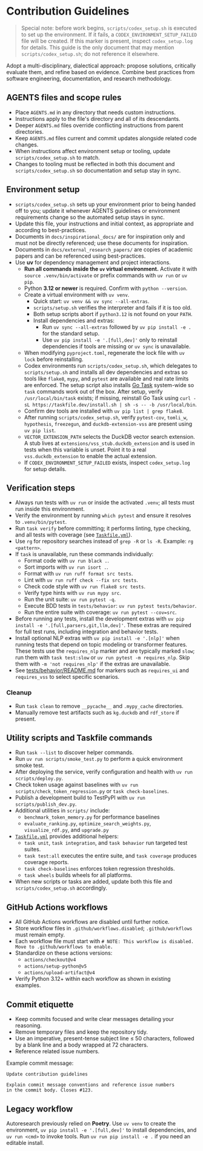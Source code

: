 # Contribution Guidelines

> Special note: before work begins, `scripts/codex_setup.sh` is executed to set up the environment. If it fails, a `CODEX_ENVIRONMENT_SETUP_FAILED` file will be created. If this marker is present, inspect `codex_setup.log` for details. This guide is the only document that may mention `scripts/codex_setup.sh`; do not reference it elsewhere.

Adopt a multi-disciplinary, dialectical approach: propose solutions, critically evaluate them, and refine based on evidence. Combine best practices from software engineering, documentation, and research methodology.

## AGENTS files and scope rules
- Place `AGENTS.md` in any directory that needs custom instructions.
- Instructions apply to the file's directory and all of its descendants.
- Deeper `AGENTS.md` files override conflicting instructions from parent directories.
- Keep `AGENTS.md` files current and commit updates alongside related code changes.
- When instructions affect environment setup or tooling, update `scripts/codex_setup.sh` to match.
- Changes to tooling must be reflected in both this document and `scripts/codex_setup.sh` so documentation and setup stay in sync.

## Environment setup
- `scripts/codex_setup.sh` sets up your environment prior to being handed off to you; update it whenever AGENTS guidelines or environment requirements change so the automated setup stays in sync.
- Update this file, your instructions and initial context, as appropriate and according to best-practices.
- Documents in `docs/inspirational_docs/` are for inspiration only and must not be directly referenced; use these documents for inspiration.
- Documents in `docs/external_research_papers/` are copies of academic papers and can be referenced using best-practices.
- Use **uv** for dependency management and project interactions.
  - **Run all commands inside the `uv` virtual environment.** Activate it with `source .venv/bin/activate` or prefix commands with `uv run` or `uv pip`.
  - Python **3.12 or newer** is required. Confirm with `python --version`.
  - Create a virtual environment with `uv venv`.
    - Quick start: `uv venv && uv sync --all-extras`.
    - `scripts/setup.sh` verifies the interpreter and fails if it is too old.
    - Both setup scripts abort if `python3.12` is not found on your `PATH`.
    - Install dependencies and extras:
      - Run `uv sync --all-extras` followed by `uv pip install -e .` for the standard setup.
      - Use `uv pip install -e '.[full,dev]'` only to reinstall dependencies if tools are missing or `uv sync` is unavailable.
  - When modifying `pyproject.toml`, regenerate the lock file with `uv lock` before reinstalling.
  - Codex environments run `scripts/codex_setup.sh`, which delegates to `scripts/setup.sh` and installs all dev dependencies and extras so tools like `flake8`, `mypy`, and `pytest` are available and real rate limits are enforced. The setup script also installs [Go Task](https://taskfile.dev) system-wide so `task` commands work out of the box. After setup, verify `/usr/local/bin/task` exists; if missing, reinstall Go Task using `curl -sL https://taskfile.dev/install.sh | sh -s -- -b /usr/local/bin`.
  - Confirm dev tools are installed with `uv pip list | grep flake8`.
  - After running `scripts/codex_setup.sh`, verify `pytest-cov`, `tomli_w`, `hypothesis`, `freezegun`, and `duckdb-extension-vss` are present using `uv pip list`.
  - `VECTOR_EXTENSION_PATH` selects the DuckDB vector search extension. A stub
    lives at `extensions/vss_stub.duckdb_extension` and is used in tests when
    this variable is unset. Point it to a real `vss.duckdb_extension` to enable
    the actual extension.
  - If `CODEX_ENVIRONMENT_SETUP_FAILED` exists, inspect
    `codex_setup.log` for setup details.

## Verification steps
- Always run tests with `uv run` or inside the activated `.venv`; all tests
  must run inside this environment.
- Verify the environment by running `which pytest` and ensure it resolves
  to `.venv/bin/pytest`.
- Run `task verify` before committing; it performs linting, type checking,
  and all tests with coverage (see [`Taskfile.yml`](Taskfile.yml)).
- Use `rg` for repository searches instead of `grep -R` or `ls -R`.
  Example: `rg <pattern>`.
- If `task` is unavailable, run these commands individually:
  - Format code with `uv run black .`.
  - Sort imports with `uv run isort .`.
  - Format with `uv run ruff format src tests`.
  - Lint with `uv run ruff check --fix src tests`.
  - Check code style with `uv run flake8 src tests`.
  - Verify type hints with `uv run mypy src`.
  - Run the unit suite: `uv run pytest -q`.
  - Execute BDD tests in `tests/behavior`: `uv run pytest tests/behavior`.
  - Run the entire suite with coverage: `uv run pytest --cov=src`.
- Before running any tests, install the development extras with
  `uv pip install -e '.[full,parsers,git,llm,dev]'`. These extras are required
  for full test runs, including integration and behavior tests.
- Install optional NLP extras with `uv pip install -e '.[nlp]'` when running
  tests that depend on topic modeling or transformer features. These tests use
  the `requires_nlp` marker and are typically marked `slow`; run them with
  `task test:slow` or `uv run pytest -m requires_nlp`. Skip them with
  `-m 'not requires_nlp'` if the extras are unavailable.
- See [tests/behavior/README.md](tests/behavior/README.md) for markers
  such as `requires_ui` and `requires_vss` to select specific scenarios.

### Cleanup
- Run `task clean` to remove `__pycache__` and `.mypy_cache` directories.
- Manually remove test artifacts such as `kg.duckdb` and `rdf_store` if present.

## Utility scripts and Taskfile commands
- Run `task --list` to discover helper commands.
- Run `uv run scripts/smoke_test.py` to perform a quick environment smoke test.
- After deploying the service, verify configuration and health with `uv run scripts/deploy.py`.
- Check token usage against baselines with `uv run scripts/check_token_regression.py` or `task check-baselines`.
- Publish a development build to TestPyPI with `uv run scripts/publish_dev.py`.
- Additional utilities in `scripts/` include:
  - `benchmark_token_memory.py` for performance baselines
  - `evaluate_ranking.py`, `optimize_search_weights.py`, `visualize_rdf.py`, and `upgrade.py`
- [`Taskfile.yml`](Taskfile.yml) provides additional helpers:
  - `task unit`, `task integration`, and `task behavior` run targeted test suites.
  - `task test:all` executes the entire suite, and `task coverage` produces coverage reports.
  - `task check-baselines` enforces token regression thresholds.
  - `task wheels` builds wheels for all platforms.
- When new scripts or tasks are added, update both this file and `scripts/codex_setup.sh` accordingly.

## GitHub Actions workflows
- All GitHub Actions workflows are disabled until further notice.
- Store workflow files in `.github/workflows.disabled`; `.github/workflows` must remain empty.
- Each workflow file must start with `# NOTE: This workflow is disabled. Move to .github/workflows to enable.`
- Standardize on these actions versions:
  - `actions/checkout@v4`
  - `actions/setup-python@v5`
  - `actions/upload-artifact@v4`
- Verify Python 3.12+ within each workflow as shown in existing examples.

## Commit etiquette
- Keep commits focused and write clear messages detailing your reasoning.
- Remove temporary files and keep the repository tidy.
- Use an imperative, present-tense subject line ≤ 50 characters, followed by a blank line and a body wrapped at 72 characters.
- Reference related issue numbers.

Example commit message:

```
Update contribution guidelines

Explain commit message conventions and reference issue numbers
in the commit body. Closes #123.
```

## Legacy workflow
Autoresearch previously relied on **Poetry**. Use `uv venv` to create the
environment, `uv pip install -e '.[full,dev]'` to install dependencies, and `uv run <cmd>`
to invoke tools. Run `uv run pip install -e .` if you need an editable install.
